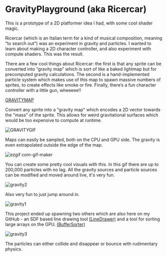 # GravityPlayground (aka Ricercar)

This is a prototype of a 2D platformer idea I had, with some cool shader magic.

Ricercar (which is an Italian term for a kind of musical composition, meaning “to search out”) was an experiment in gravity and particles. I wanted to learn about making a 2D character controller, and also experiment with compute shaders. This was the result.

There are a few cool things about Ricercar: the first is that any sprite can be converted into “gravity map” which is sort of like a baked lightmap but for precomputed gravity calculations. The second is a hand-implemented particle system which makes use of this map to spawn massive numbers of sprites, to create effects like smoke or fire. Finally, there’s a fun character controller with a little gun, wheeeee!!

[GRAVITYMAP](https://user-images.githubusercontent.com/18707147/187958323-b143d277-1a5b-4fe9-9428-92c97fff30bf.gif)

Convert any sprite into a "gravity map" which encodes a 2D vector towards the "mass" of the sprite. This allows for weird gravitational surfaces which would be too expensive to compute at runtime.

![GRAVITYGIF](https://user-images.githubusercontent.com/18707147/187958343-63b40d92-770c-422b-a77f-00155d84735a.gif)

Maps can easily be sampled, both on the CPU and GPU side. The gravity is even extrapolated outside the edge of the map.

![ezgif com-gif-maker](https://user-images.githubusercontent.com/18707147/187958904-88e0c9f7-d9f4-4a01-afb9-068cf8fd9428.gif)

You can create some pretty cool visuals with this. In this gif there are up to 200,000 particles with no lag. All the gravity sources and particle sources can be modified and moved around live, it's very fun.

![gravity2](https://user-images.githubusercontent.com/18707147/187958999-790a647b-a612-4903-b1ca-40058fdd3a26.gif)

Also very fun to just jump around in.

![gravity1](https://user-images.githubusercontent.com/18707147/187959090-1b91eadf-b96d-482b-b21c-1238c2f0ee13.gif)

This project ended up spawning two others which are also here on my GitHub - an SDF based line drawing tool [(LineDrawer)](https://github.com/EmmetOT/LineDrawer) and a tool for sorting large arrays on the GPU. [(BufferSorter)](https://github.com/EmmetOT/BufferSorter)

![gravity3](https://user-images.githubusercontent.com/18707147/187959276-439481cd-909a-46f8-81dc-89b76ba42a53.gif)

The particles can either collide and disappear or bounce with rudimentary physics.
